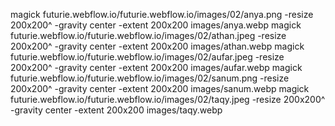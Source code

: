 magick futurie.webflow.io/futurie.webflow.io/images/02/anya.png -resize 200x200^ -gravity center -extent 200x200 images/anya.webp
magick futurie.webflow.io/futurie.webflow.io/images/02/athan.jpeg -resize 200x200^ -gravity center -extent 200x200 images/athan.webp
magick futurie.webflow.io/futurie.webflow.io/images/02/aufar.jpeg -resize 200x200^ -gravity center -extent 200x200 images/aufar.webp
magick futurie.webflow.io/futurie.webflow.io/images/02/sanum.png -resize 200x200^ -gravity center -extent 200x200 images/sanum.webp
magick futurie.webflow.io/futurie.webflow.io/images/02/taqy.jpeg -resize 200x200^ -gravity center -extent 200x200 images/taqy.webp
